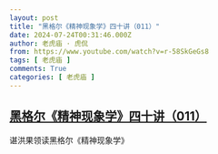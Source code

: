 ```yaml
---
layout: post
title: "黑格尔《精神现象学》四十讲（011）"
date: 2024-07-24T00:31:46.000Z
author: 老虎庙 · 虎侃
from: https://www.youtube.com/watch?v=r-58SkGeGs8
tags: [ 老虎庙 ]
comments: True
categories: [ 老虎庙 ]
---
```

<!--1721781106000-->
[黑格尔《精神现象学》四十讲（011）](https://www.youtube.com/watch?v=r-58SkGeGs8)
------

<div>
谌洪果领读黑格尔《精神现象学》
</div>
